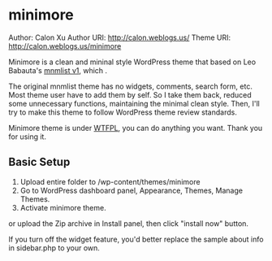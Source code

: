 minimore
========

Author: Calon Xu
Author URI: http://calon.weblogs.us/
Theme URI: http://calon.weblogs.us/minimore

Minimore is a clean and mininal style WordPress theme that based on Leo Babauta's [mnmlist v1](http://mnmlist.com/theme), which .

The original mnmlist theme has no widgets, comments, search form, etc. Most theme user have to add them by self.
So I take them back, reduced some unnecessary functions, maintaining the minimal clean style.
Then, I'll try to make this theme to follow WordPress theme review standards.

Minimore theme is under [WTFPL](http://www.wtfpl.net), you can do anything you want.
Thank you for using it.

Basic Setup
---------------------------------
1. Upload entire folder to /wp-content/themes/minimore
2. Go to WordPress dashboard panel, Appearance, Themes, Manage Themes.
3. Activate minimore theme.

or upload the Zip archive in Install panel, then click "install now" button.

If you turn off the widget feature, you'd better replace the sample about info in sidebar.php to your own. 
